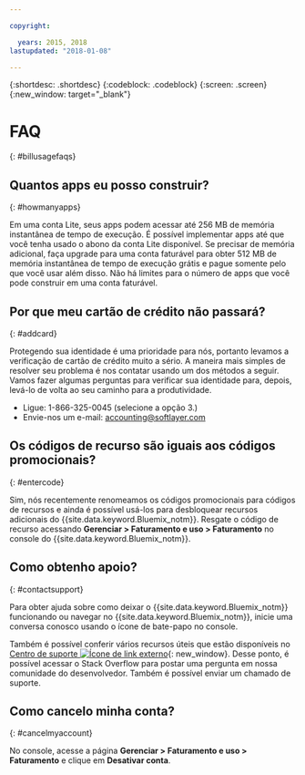 ```yaml
---

copyright:

  years: 2015, 2018
lastupdated: "2018-01-08"

---
```


{:shortdesc: .shortdesc}
{:codeblock: .codeblock}
{:screen: .screen}
{:new_window: target="_blank"}

# FAQ
{: #billusagefaqs} 

## Quantos apps eu posso construir?
{: #howmanyapps}

Em uma conta Lite, seus apps podem acessar até 256 MB de memória instantânea de tempo de execução. É possível implementar apps até que você tenha usado o abono da conta Lite disponível. Se precisar de memória adicional, faça upgrade para uma conta faturável para obter 512 MB de memória instantânea de tempo de execução grátis e pague somente pelo que você usar além disso. Não há limites para o número de apps que você pode construir em uma conta faturável.

## Por que meu cartão de crédito não passará?
{: #addcard}

Protegendo sua identidade é uma prioridade para nós, portanto levamos a verificação de cartão de crédito muito a sério. A maneira mais simples de resolver seu problema é nos contatar usando um dos métodos a seguir. Vamos fazer algumas perguntas para verificar sua identidade para, depois, levá-lo de volta ao seu caminho para a produtividade. 

   * Ligue: 1-866-325-0045 (selecione a opção 3.)
   * Envie-nos um e-mail: [accounting@softlayer.com](accounting@softlayer.com) 

## Os códigos de recurso são iguais aos códigos promocionais? 
{: #entercode}

Sim, nós recentemente renomeamos os códigos promocionais para códigos de recursos e ainda é possível usá-los para desbloquear recursos adicionais do {{site.data.keyword.Bluemix_notm}}. Resgate o código de recurso acessando **Gerenciar > Faturamento e uso > Faturamento** no console do {{site.data.keyword.Bluemix_notm}}. 

## Como obtenho apoio?
{: #contactsupport}

Para obter ajuda sobre como deixar o {{site.data.keyword.Bluemix_notm}} funcionando ou navegar no {{site.data.keyword.Bluemix_notm}}, inicie uma conversa conosco usando o ícone de bate-papo no console. 

Também é possível conferir vários recursos úteis que estão disponíveis no [Centro de suporte ![Ícone de link externo](../icons/launch-glyph.svg)](https://console.bluemix.net/unifiedsupport/supportcenter){: new_window}. Desse ponto, é possível acessar o Stack Overflow para postar uma pergunta em nossa comunidade do desenvolvedor. Também é possível enviar um chamado de suporte.  

## Como cancelo minha conta?
{: #cancelmyaccount}

No console, acesse a página **Gerenciar > Faturamento e uso > Faturamento** e clique em **Desativar conta**.



